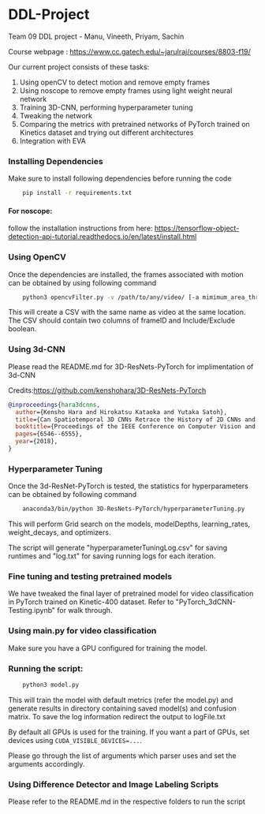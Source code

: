 # DDL-Project
Team 09 DDL project - Manu, Vineeth, Priyam, Sachin

Course webpage : https://www.cc.gatech.edu/~jarulraj/courses/8803-f19/

Our current project consists of these tasks:
1. Using openCV to detect motion and remove empty frames
2. Using noscope to remove empty frames using light weight neural network
3. Training 3D-CNN, performing hyperparameter tuning
4. Tweaking the network 
5. Comparing the metrics with pretrained networks of PyTorch trained on Kinetics dataset and trying out different architectures
6. Integration with EVA

### Installing Dependencies
Make sure to install following dependencies before running the code

```bash
	pip install -r requirements.txt
   ```

#### For noscope:
follow the installation instructions from here: https://tensorflow-object-detection-api-tutorial.readthedocs.io/en/latest/install.html
### Using OpenCV

Once the dependencies are installed, the frames associated with motion can be obtained by using following command

```bash
	python3 opencvFilter.py -v /path/to/any/video/ [-a mimimum_area_threshold]
```
   
  This will create a CSV with the same name as video at the same location. The CSV should contain two columns of frameID and Include/Exclude boolean.
  

### Using 3d-CNN
Please read the README.md for 3D-ResNets-PyTorch for implimentation of 3d-CNN

Credits:https://github.com/kenshohara/3D-ResNets-PyTorch


```bibtex
@inproceedings{hara3dcnns,
  author={Kensho Hara and Hirokatsu Kataoka and Yutaka Satoh},
  title={Can Spatiotemporal 3D CNNs Retrace the History of 2D CNNs and ImageNet?},
  booktitle={Proceedings of the IEEE Conference on Computer Vision and Pattern Recognition (CVPR)},
  pages={6546--6555},
  year={2018},
}
```


### Hyperparameter Tuning

Once the 3d-ResNet-PyTorch is tested, the statistics for hyperparameters can be obtained by following command

```bash
	anaconda3/bin/python 3D-ResNets-PyTorch/hyperparameterTuning.py
```
This will perform Grid search on the models, modelDepths, learning_rates, weight_decays, and optimizers.

The script will generate "hyperparameterTuningLog.csv" for saving runtimes and "log.txt" for saving running logs for each iteration.

### Fine tuning and testing pretrained models

We have tweaked the final layer of pretrained model for video classification in PyTorch trained on Kinetic-400 dataset. Refer to "PyTorch_3dCNN-Testing.ipynb" for walk through.


### Using main.py for video classification

Make sure you have a GPU configured for training the model.

### Running the script:


```bash
	python3 model.py
```

This will train the model with default metrics (refer the model.py) and generate results in directory containing saved model(s) and confusion matrix. To save the log information redirect the output to logFile.txt

By default all GPUs is used for the training.
If you want a part of GPUs, set devices using ```CUDA_VISIBLE_DEVICES=...```.

Please go through the list of arguments which parser uses and set the arguments accordingly.

### Using Difference Detector and Image Labeling Scripts

Please refer to the README.md in the respective folders to run the script

